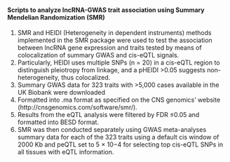 

#### Scripts to analyze lncRNA-GWAS trait association using Summary Mendelian Randomization (SMR)

<ol type="1">
  <li>SMR and HEIDI (Heterogeneity in dependent instruments) methods implemented in the SMR package were used to test the association between lncRNA gene expression and traits tested by means of colocalization of summary GWAS and cis-eQTL signals.   </li> 
  <li>Particularly, HEIDI uses multiple SNPs (n = 20) in a cis-eQTL region to distinguish pleiotropy from linkage, and a pHEIDI >0.05 suggests non-heterogeneity, thus colocalized.</li>
  <li>Summary GWAS data for 323 traits with >5,000 cases available in the UK Biobank were downloaded</li>
  <li>Formatted into .ma format as specified on the CNS genomics’ website (http://cnsgenomics.com/software/smr/).</li>
  <li>Results from the eQTL analysis were filtered by FDR ≤0.05 and formatted into BESD format.</li> 
  <li>SMR was then conducted separately using GWAS meta-analyses summary data for each of the 323 traits using a default cis window of 2000 Kb and peQTL set to 5 × 10−4 for selecting top cis-eQTL SNPs in all tissues with eQTL information.</li>
</ol>
